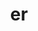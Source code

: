 ---
title: "er"
layout: cache
categories: [package, develop-2024-06-02]
meta: {"versions": ["0.2.0", "0.4.0"], "compilers": ["cce@=15.0.1", "gcc@=10.3.0", "gcc@=11.1.0", "gcc@=11.4.0", "gcc@=7.5.0", "gcc@=9.4.0", "oneapi@=2024.0.0"], "oss": ["rhel8", "sle_hpc15", "ubuntu18.04", "ubuntu20.04", "ubuntu22.04"], "platforms": ["linux"], "targets": ["neoverse_v1", "neoverse_v2", "ppc64le", "x86_64_v3", "x86_64_v4", "zen4"], "stacks": ["data-vis-sdk", "e4s", "e4s-cray-rhel", "e4s-cray-sles", "e4s-neoverse-v2", "e4s-neoverse_v1", "e4s-oneapi", "e4s-power", "radiuss", "root"], "num_specs": 16, "num_specs_by_stack": {"root": 16, "e4s-cray-rhel": 1, "e4s-cray-sles": 1, "radiuss": 1, "e4s-power": 2, "data-vis-sdk": 2, "e4s-neoverse_v1": 2, "e4s-neoverse-v2": 2, "e4s": 3, "e4s-oneapi": 2}}
spec_details: [{"hash": "mckayssfleallv4x72sz65tb5263eksd", "compiler": "cce@=15.0.1", "versions": ["0.4.0"], "os": "rhel8", "platform": "linux", "target": "zen4", "variants": ["build_system=cmake", "build_type=Release", "generator=make", "~ipo", "+shared"], "stacks": ["root", "e4s-cray-rhel"], "size": "-", "tarball": "https://binaries.spack.io/develop-2024-06-02/build_cache/linux-rhel8-zen4/cce-15.0.1/er-0.4.0/linux-rhel8-zen4-cce-15.0.1-er-0.4.0-mckayssfleallv4x72sz65tb5263eksd.spack"}, {"hash": "p2u7k25ldm3gdr76qhcz4eaecms457ts", "compiler": "gcc@=10.3.0", "versions": ["0.4.0"], "os": "sle_hpc15", "platform": "linux", "target": "x86_64_v4", "variants": ["build_system=cmake", "build_type=Release", "generator=make", "~ipo", "+shared"], "stacks": ["root", "e4s-cray-sles"], "size": "-", "tarball": "https://binaries.spack.io/develop-2024-06-02/build_cache/linux-sle_hpc15-x86_64_v4/gcc-10.3.0/er-0.4.0/linux-sle_hpc15-x86_64_v4-gcc-10.3.0-er-0.4.0-p2u7k25ldm3gdr76qhcz4eaecms457ts.spack"}, {"hash": "6mscprlzv4vonzmicxukxzdp4mgedoku", "compiler": "gcc@=7.5.0", "versions": ["0.2.0"], "os": "ubuntu18.04", "platform": "linux", "target": "x86_64_v3", "variants": ["build_system=cmake", "build_type=Release", "generator=make", "~ipo", "+shared"], "stacks": ["root", "radiuss"], "size": "-", "tarball": "https://binaries.spack.io/develop-2024-06-02/build_cache/linux-ubuntu18.04-x86_64_v3/gcc-7.5.0/er-0.2.0/linux-ubuntu18.04-x86_64_v3-gcc-7.5.0-er-0.2.0-6mscprlzv4vonzmicxukxzdp4mgedoku.spack"}, {"hash": "4btfm5j7comr4cbcpwsuzcvkmwsleir3", "compiler": "gcc@=9.4.0", "versions": ["0.2.0"], "os": "ubuntu20.04", "platform": "linux", "target": "ppc64le", "variants": ["build_system=cmake", "build_type=Release", "generator=make", "~ipo", "+shared"], "stacks": ["root", "e4s-power"], "size": "-", "tarball": "https://binaries.spack.io/develop-2024-06-02/build_cache/linux-ubuntu20.04-ppc64le/gcc-9.4.0/er-0.2.0/linux-ubuntu20.04-ppc64le-gcc-9.4.0-er-0.2.0-4btfm5j7comr4cbcpwsuzcvkmwsleir3.spack"}, {"hash": "opj73sd2bq2rseueuvrlh4vl5xnphi25", "compiler": "gcc@=9.4.0", "versions": ["0.4.0"], "os": "ubuntu20.04", "platform": "linux", "target": "ppc64le", "variants": ["build_system=cmake", "build_type=Release", "generator=make", "~ipo", "+shared"], "stacks": ["root", "e4s-power"], "size": "-", "tarball": "https://binaries.spack.io/develop-2024-06-02/build_cache/linux-ubuntu20.04-ppc64le/gcc-9.4.0/er-0.4.0/linux-ubuntu20.04-ppc64le-gcc-9.4.0-er-0.4.0-opj73sd2bq2rseueuvrlh4vl5xnphi25.spack"}, {"hash": "wu2vekh27mdhyb3bruxjflbxhtkgkcvi", "compiler": "gcc@=11.1.0", "versions": ["0.4.0"], "os": "ubuntu20.04", "platform": "linux", "target": "x86_64_v3", "variants": ["build_system=cmake", "build_type=Release", "generator=make", "~ipo", "+shared"], "stacks": ["root", "data-vis-sdk"], "size": "-", "tarball": "https://binaries.spack.io/develop-2024-06-02/build_cache/linux-ubuntu20.04-x86_64_v3/gcc-11.1.0/er-0.4.0/linux-ubuntu20.04-x86_64_v3-gcc-11.1.0-er-0.4.0-wu2vekh27mdhyb3bruxjflbxhtkgkcvi.spack"}, {"hash": "goxat6gldutpgwvcw5wq23jtmihylpp2", "compiler": "gcc@=11.1.0", "versions": ["0.4.0"], "os": "ubuntu20.04", "platform": "linux", "target": "x86_64_v3", "variants": ["build_system=cmake", "build_type=Release", "generator=make", "~ipo", "+shared"], "stacks": ["root", "data-vis-sdk"], "size": "-", "tarball": "https://binaries.spack.io/develop-2024-06-02/build_cache/linux-ubuntu20.04-x86_64_v3/gcc-11.1.0/er-0.4.0/linux-ubuntu20.04-x86_64_v3-gcc-11.1.0-er-0.4.0-goxat6gldutpgwvcw5wq23jtmihylpp2.spack"}, {"hash": "5ki2uzbjv72ct2p565whsvyakmaebatt", "compiler": "gcc@=11.4.0", "versions": ["0.2.0"], "os": "ubuntu22.04", "platform": "linux", "target": "neoverse_v1", "variants": ["build_system=cmake", "build_type=Release", "generator=make", "~ipo", "+shared"], "stacks": ["root", "e4s-neoverse_v1"], "size": "-", "tarball": "https://binaries.spack.io/develop-2024-06-02/build_cache/linux-ubuntu22.04-neoverse_v1/gcc-11.4.0/er-0.2.0/linux-ubuntu22.04-neoverse_v1-gcc-11.4.0-er-0.2.0-5ki2uzbjv72ct2p565whsvyakmaebatt.spack"}, {"hash": "emrvc7r6ctyyjlqmmjxg5dkg7uz7zlhw", "compiler": "gcc@=11.4.0", "versions": ["0.4.0"], "os": "ubuntu22.04", "platform": "linux", "target": "neoverse_v1", "variants": ["build_system=cmake", "build_type=Release", "generator=make", "~ipo", "+shared"], "stacks": ["root", "e4s-neoverse_v1"], "size": "-", "tarball": "https://binaries.spack.io/develop-2024-06-02/build_cache/linux-ubuntu22.04-neoverse_v1/gcc-11.4.0/er-0.4.0/linux-ubuntu22.04-neoverse_v1-gcc-11.4.0-er-0.4.0-emrvc7r6ctyyjlqmmjxg5dkg7uz7zlhw.spack"}, {"hash": "rxhwgjac4m6455ixkeyi6rev3ac4bubi", "compiler": "gcc@=11.4.0", "versions": ["0.4.0"], "os": "ubuntu22.04", "platform": "linux", "target": "neoverse_v2", "variants": ["build_system=cmake", "build_type=Release", "generator=make", "~ipo", "+shared"], "stacks": ["root", "e4s-neoverse-v2"], "size": "-", "tarball": "https://binaries.spack.io/develop-2024-06-02/build_cache/linux-ubuntu22.04-neoverse_v2/gcc-11.4.0/er-0.4.0/linux-ubuntu22.04-neoverse_v2-gcc-11.4.0-er-0.4.0-rxhwgjac4m6455ixkeyi6rev3ac4bubi.spack"}, {"hash": "lknz4xgqeuaqacpc2sy2avapl72xd5lk", "compiler": "gcc@=11.4.0", "versions": ["0.2.0"], "os": "ubuntu22.04", "platform": "linux", "target": "neoverse_v2", "variants": ["build_system=cmake", "build_type=Release", "generator=make", "~ipo", "+shared"], "stacks": ["root", "e4s-neoverse-v2"], "size": "-", "tarball": "https://binaries.spack.io/develop-2024-06-02/build_cache/linux-ubuntu22.04-neoverse_v2/gcc-11.4.0/er-0.2.0/linux-ubuntu22.04-neoverse_v2-gcc-11.4.0-er-0.2.0-lknz4xgqeuaqacpc2sy2avapl72xd5lk.spack"}, {"hash": "iyixtbvztun5mbwibf7oy5qtaa5yvydv", "compiler": "gcc@=11.4.0", "versions": ["0.4.0"], "os": "ubuntu22.04", "platform": "linux", "target": "x86_64_v3", "variants": ["build_system=cmake", "build_type=Release", "generator=make", "~ipo", "+shared"], "stacks": ["e4s", "root"], "size": "-", "tarball": "https://binaries.spack.io/develop-2024-06-02/build_cache/linux-ubuntu22.04-x86_64_v3/gcc-11.4.0/er-0.4.0/linux-ubuntu22.04-x86_64_v3-gcc-11.4.0-er-0.4.0-iyixtbvztun5mbwibf7oy5qtaa5yvydv.spack"}, {"hash": "n36vnbqoa3i2baciqfuxyrzk7dnwmvzt", "compiler": "gcc@=11.4.0", "versions": ["0.2.0"], "os": "ubuntu22.04", "platform": "linux", "target": "x86_64_v3", "variants": ["build_system=cmake", "build_type=Release", "generator=make", "~ipo", "+shared"], "stacks": ["e4s", "root"], "size": "-", "tarball": "https://binaries.spack.io/develop-2024-06-02/build_cache/linux-ubuntu22.04-x86_64_v3/gcc-11.4.0/er-0.2.0/linux-ubuntu22.04-x86_64_v3-gcc-11.4.0-er-0.2.0-n36vnbqoa3i2baciqfuxyrzk7dnwmvzt.spack"}, {"hash": "bkj7oymobm6txgo5byv3kbgjavbnd65u", "compiler": "gcc@=11.4.0", "versions": ["0.4.0"], "os": "ubuntu22.04", "platform": "linux", "target": "x86_64_v3", "variants": ["build_system=cmake", "build_type=Release", "generator=make", "~ipo", "+shared"], "stacks": ["e4s", "root"], "size": "-", "tarball": "https://binaries.spack.io/develop-2024-06-02/build_cache/linux-ubuntu22.04-x86_64_v3/gcc-11.4.0/er-0.4.0/linux-ubuntu22.04-x86_64_v3-gcc-11.4.0-er-0.4.0-bkj7oymobm6txgo5byv3kbgjavbnd65u.spack"}, {"hash": "ixcjnu2goondldaspzvopxrvox62smhd", "compiler": "oneapi@=2024.0.0", "versions": ["0.2.0"], "os": "ubuntu22.04", "platform": "linux", "target": "x86_64_v3", "variants": ["build_system=cmake", "build_type=Release", "generator=make", "~ipo", "+shared"], "stacks": ["root", "e4s-oneapi"], "size": "-", "tarball": "https://binaries.spack.io/develop-2024-06-02/build_cache/linux-ubuntu22.04-x86_64_v3/oneapi-2024.0.0/er-0.2.0/linux-ubuntu22.04-x86_64_v3-oneapi-2024.0.0-er-0.2.0-ixcjnu2goondldaspzvopxrvox62smhd.spack"}, {"hash": "4noztu3ogti3c5zvez3xa2za2a56m4wj", "compiler": "oneapi@=2024.0.0", "versions": ["0.4.0"], "os": "ubuntu22.04", "platform": "linux", "target": "x86_64_v3", "variants": ["build_system=cmake", "build_type=Release", "generator=make", "~ipo", "+shared"], "stacks": ["root", "e4s-oneapi"], "size": "-", "tarball": "https://binaries.spack.io/develop-2024-06-02/build_cache/linux-ubuntu22.04-x86_64_v3/oneapi-2024.0.0/er-0.4.0/linux-ubuntu22.04-x86_64_v3-oneapi-2024.0.0-er-0.4.0-4noztu3ogti3c5zvez3xa2za2a56m4wj.spack"}]
---